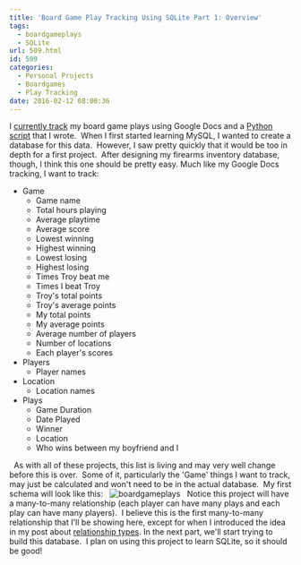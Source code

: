 ```yaml
---
title: 'Board Game Play Tracking Using SQLite Part 1: Overview'
tags:
  - boardgameplays
  - SQLite
url: 509.html
id: 509
categories:
  - Personal Projects
  - Boardgames
  - Play Tracking
date: 2016-02-12 08:00:36
---
```


I [currently track](http://www.techtrek.io/tracking-board-game-plays-part-2-results/) my board game plays using Google Docs and a [Python script](http://www.techtrek.io/tracking-boardgame-plays-part-1-pulling-board-game-plays-from-bgg-to-google-sheets/) that I wrote.  When I first started learning MySQL, I wanted to create a database for this data.  However, I saw pretty quickly that it would be too in depth for a first project.  After designing my firearms inventory database, though, I think this one should be pretty easy. Much like my Google Docs tracking, I want to track:

*   Game
    *   Game name
    *   Total hours playing
    *   Average playtime
    *   Average score
    *   Lowest winning
    *   Highest winning
    *   Lowest losing
    *   Highest losing
    *   Times Troy beat me
    *   Times I beat Troy
    *   Troy's total points
    *   Troy's average points
    *   My total points
    *   My average points
    *   Average number of players
    *   Number of locations
    *   Each player's scores
*   Players
    *   Player names
*   Location
    *   Location names
*   Plays
    *   Game Duration
    *   Date Played
    *   Winner
    *   Location
    *   Who wins between my boyfriend and I

  As with all of these projects, this list is living and may very well change before this is over.  Some of it, particularly the 'Game' things I want to track, may just be calculated and won't need to be in the actual database.  My first schema will look like this:   ![boardgameplays](/wp-content/uploads/2016/02/boardgameplays.png)   Notice this project will have a many-to-many relationship (each player can have many plays and each play can have many players).  I believe this is the first many-to-many relationship that I'll be showing here, except for when I introduced the idea in my post about [relationship types](http://www.techtrek.io/types-of-relationships/). In the next part, we'll start trying to build this database.  I plan on using this project to learn SQLite, so it should be good!